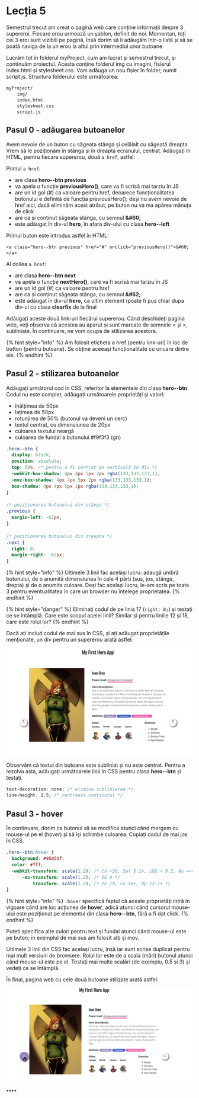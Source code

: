 # Lecția 5

Semestrul trecut am creat o pagină web care conține informații despre 3 supereroi. Fiecare erou urmează un șablon, definit de noi. Momentan, toți cei 3 eroi sunt vizibili pe pagină, însă dorim să îi adăugăm într-o listă și să se poată naviga de la un erou la altul prin intermediul unor butoane.

Lucrăm tot în folderul myProject, cum am lucrat și semestrul trecut, și continuăm proiectul. Acesta conține folderul img cu imagini, fisierul index.html și stylesheet.css. Vom adăuga un nou fișier în folder, numit script.js. Structura folderului este următoarea:

```text
myProject/
    img/
    index.html
    stylesheet.css
    script.js
```

## Pasul 0 - adăugarea butoanelor

Avem nevoie de un buton cu săgeata stânga și celălalt cu săgeată dreapta. Vrem să le poziționăm în stânga și în dreapta ecranului, centrat. Adăugați în HTML, pentru fiecare supererou, două `a href`, astfel:

Primul `a href`:

* are clasa **hero--btn previous**
* va apela o funcție **previousHero\(\)**, care va fi scrisă mai tarziu în JS
* are un id gol \(\#\) ca valoare pentru href, deoarece funcționalitatea butonului e definită de funcția previousHero\(\); deși nu avem nevoie de href aici, dacă eliminăm acest atribut, pe buton nu va ma apărea mânuța de click
* are ca și conținut săgeata stânga, cu semnul **&\#60;**
* este adăugat în div-ul **hero**, în afara div-ului cu clasa **hero--left**

Primul buton este introdus astfel în HTML:

```markup
<a class="hero--btn previous" href="#" onclick="previousHero()">&#60;</a>
```

Al doilea `a href`:

* are clasa **hero--btn next**
* va apela o funcție **nextHero\(\)**, care va fi scrisă mai tarziu în JS
* are un id gol \(\#\) ca valoare pentru href
* are ca și conținut săgeata stânga, cu semnul **&\#62;**
* este adăugat în div-ul **hero,** ca ultim element \(poate fi pus chiar dupa div-ul cu clasa **clearfix** de la final

Adăugați aceste două link-uri fiecărui supererou. Când deschideți pagina web, veți observa că acestea au aparut și sunt marcate de semnele &lt; și &gt;, subliniate. În continuare, ne vom ocupa de stilizarea acestora. 

{% hint style="info" %}
Am folosit eticheta a href \(pentru link-uri\) în loc de button \(pentru butoane\). Se obține aceeași funcționalitate cu oricare dintre ele.
{% endhint %}

## Pasul 2 - stilizarea butoanelor

Adăugați următorul cod în CSS, referitor la elementele din clasa **hero--btn**. Codul nu este complet, adăugați următoarele proprietăți și valori:

* înălțimea de 50px
* lațimea de 50px
* rotunjirea de 50% \(butonul va deveni un cerc\)
* textul centrat, cu dimensiunea de 20px
* culoarea textului neargă
* culoarea de fundal a butonului \#f9f3f3 \(gri\)

```css
.hero--btn {
  display: block;
  position: absolute;
  top: 50%; /* pentru a fi centrat pe verticală în div */
  -webkit-box-shadow: 4px 4px 5px 2px rgba(133,133,133,1);
  -moz-box-shadow: 4px 4px 5px 2px rgba(133,133,133,1);
  box-shadow: 4px 4px 5px 2px rgba(133,133,133,1);
}

/* poziționarea butonului din stânga */
.previous {
  margin-left: -62px;
}

/* poziționarea butonului din dreapta */
.next {
  right: 0;
  margin-right: -62px;
}
```

{% hint style="info" %}
Ultimele 3 linii fac același lucru: adaugă umbră butonului, de o anumită dimensiunea în cele 4 părti \(sus, jos, stânga, drepta\) și de o anumita culoare. Deși fac același lucru, le-am scris pe toate 3 pentru eventualitatea în care un browser nu înțelege proprietatea.
{% endhint %}

{% hint style="danger" %}
Eliminați codul de pe linia 17 \(`right: 0;`\) și testați ce se întâmplă. Care este scopul acelei linii? Similar și pentru liniile 12 și 18, care este rolul lor?
{% endhint %}

Dacă ați includ codul de mai sus în CSS, și ați adăugat proprietățile menționate, un div pentru un supererou arată astfel:

![](../.gitbook/assets/screenshot-2020-03-17-at-21.00.45.png)

Observăm că textul din butoane este subliniat și nu este centrat. Pentru a rezolva asta, adăugați următoarele linii în CSS pentru clasa **hero--btn** și testați.

```css
text-decoration: none; /* elimina sublinierea */
line-height: 2.5; /* centreaza conținutul */
```

## Pasul 3 - hover

În continuare, dorim ca butonul să se modifice atunci când mergem cu mouse-ul pe el \(hover\) și să își schimbe culoarea. Copiați codul de mai jos în CSS. 

```css
.hero--btn:hover {
  background: #9585bf;
  color: #fff;
  -webkit-transform: scale(1.2); /* Ch <36, Saf 5.1+, iOS < 9.2, An =<4.4.4 */
      -ms-transform: scale(1.2); /* IE 9 */
          transform: scale(1.2); /* IE 10, Fx 16+, Op 12.1+ */
}
```

{% hint style="info" %}
`:hover` specifică faptul că aceste proprietăți intră în vigoare când are loc acțiunea de **hover**, adică atunci când cursorul mouse-ului este poziționat pe elementul din clasa **hero--btn**, fără a fi dat click.
{% endhint %}

Puteți specifica alte culori pentru text și fundal atunci când mouse-ul este pe buton; în exemplul de mai sus am folosit alb și mov.

Ultimele 3 linii din CSS fac același lucru, însă iar sunt scrise duplicat pentru mai mult versiuni de browsere. Rolul lor este de a scala \(mări\) butonul atunci când mouse-ul este pe el. Testați mai multe scalări \(de exemplu, 0.5 și 3\) și vedeți ce se întâmplă.

În final, pagina web cu cele două butoane stilizate arată astfel:

![](../.gitbook/assets/group-7.png)

\*\*\*\*



